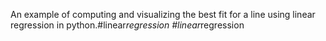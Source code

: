 An example of computing and visualizing the best fit for a line using linear regression in python.# l i n e a r _ r e g r e s s i o n  
 # l i n e a r _ r e g r e s s i o n  
 